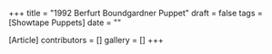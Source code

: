 +++
title = "1992 Berfurt Boundgardner Puppet"
draft = false
tags = [Showtape Puppets]
date = ""

[Article]
contributors = []
gallery = []
+++